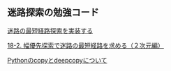 ## 迷路探索の勉強コード

[迷路の最短経路探索を実装する](https://qiita.com/tomowarkar/items/1b3c296b555755fac5d4)

[18-2. 幅優先探索で迷路の最短経路を求める（２次元編）](https://vigne-cla.com/18-2/)

[Pythonのcopyとdeepcopyについて](https://qiita.com/Kaz_K/items/a3d619b9e670e689b6db)
